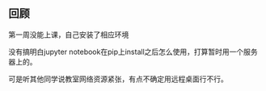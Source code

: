 ## 回顾

第一周没能上课，自己安装了相应环境

没有搞明白jupyter notebook在pip上install之后怎么使用，打算暂时用一个服务器上的。

可是听其他同学说教室网络资源紧张，有点不确定用远程桌面行不行。